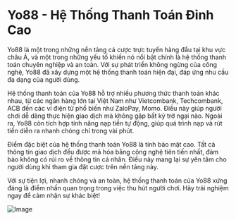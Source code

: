 # Yo88 - Hệ Thống Thanh Toán Đỉnh Cao

Yo88 là một trong những nền tảng cá cược trực tuyến hàng đầu tại khu vực châu Á, và một trong những yếu tố khiến nó nổi bật chính là hệ thống thanh toán chuyên nghiệp và an toàn. Với sự phát triển không ngừng của công nghệ, Yo88 đã xây dựng một hệ thống thanh toán hiện đại, đáp ứng nhu cầu đa dạng của người dùng.

Hệ thống thanh toán của Yo88 hỗ trợ nhiều phương thức thanh toán khác nhau, từ các ngân hàng lớn tại Việt Nam như Vietcombank, Techcombank, ACB đến các ví điện tử phổ biến như ZaloPay, Momo. Điều này giúp người chơi dễ dàng thực hiện giao dịch mà không gặp bất kỳ trở ngại nào. Ngoài ra, Yo88 còn tích hợp tính năng nạp tiền tự động, giúp quá trình nạp và rút tiền diễn ra nhanh chóng chỉ trong vài phút.

Điểm đặc biệt của hệ thống thanh toán Yo88 là tính bảo mật cao. Tất cả thông tin giao dịch đều được mã hóa bằng công nghệ tiên tiến nhất, đảm bảo không có rủi ro về thông tin cá nhân. Điều này mang lại sự yên tâm cho người dùng khi tham gia đặt cược trên nền tảng này.

Với sự tiện lợi, nhanh chóng và an toàn, hệ thống thanh toán của Yo88 xứng đáng là điểm nhấn quan trọng trong việc thu hút người chơi. Hãy trải nghiệm ngay để cảm nhận sự khác biệt!

![Image](https://github.com/user-attachments/assets/bd51ea9f-0666-407b-a7a7-98ead6de688c)